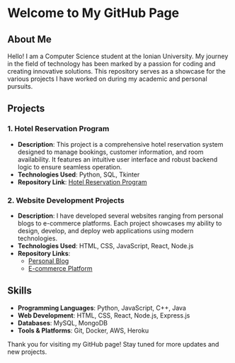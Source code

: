 # Welcome to My GitHub Page

## About Me
Hello! I am a Computer Science student at the Ionian University. My journey in the field of technology has been marked by a passion for coding and creating innovative solutions. This repository serves as a showcase for the various projects I have worked on during my academic and personal pursuits.

## Projects

### 1. Hotel Reservation Program
- **Description**: This project is a comprehensive hotel reservation system designed to manage bookings, customer information, and room availability. It features an intuitive user interface and robust backend logic to ensure seamless operation.
- **Technologies Used**: Python, SQL, Tkinter
- **Repository Link**: [Hotel Reservation Program](https://github.com/yourusername/hotel-reservation)

### 2. Website Development Projects
- **Description**: I have developed several websites ranging from personal blogs to e-commerce platforms. Each project showcases my ability to design, develop, and deploy web applications using modern technologies.
- **Technologies Used**: HTML, CSS, JavaScript, React, Node.js
- **Repository Links**:
  - [Personal Blog](https://github.com/yourusername/personal-blog)
  - [E-commerce Platform](https://github.com/yourusername/ecommerce-platform)

## Skills
- **Programming Languages**: Python, JavaScript, C++, Java
- **Web Development**: HTML, CSS, React, Node.js, Express.js
- **Databases**: MySQL, MongoDB
- **Tools & Platforms**: Git, Docker, AWS, Heroku


Thank you for visiting my GitHub page! Stay tuned for more updates and new projects.



